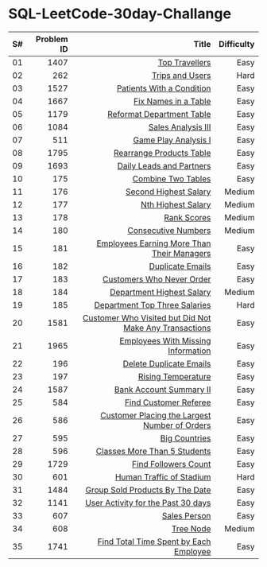 # SQL-LeetCode-30day-Challange

|S#| Problem ID | Title |	Difficulty |
|-:|-----------:|------:|------------:|
| 01 | 1407 | [Top Travellers](https://leetcode.com/problems/top-travellers/description/) |	Easy |
| 02 | 262 |	[Trips and Users](https://leetcode.com/problems/trips-and-users/description/) |	Hard |
| 03 | 1527 | [Patients With a Condition](https://leetcode.com/problems/patients-with-a-condition/) | Easy |
| 04 | 1667 | [Fix Names in a Table](https://leetcode.com/problems/fix-names-in-a-table/description/) |	Easy |
| 05 | 1179 | [Reformat Department Table](https://leetcode.com/problems/reformat-department-table/description/) |	Easy |
| 06 | 1084 |	[Sales Analysis III](https://leetcode.com/problems/sales-analysis-iii/description/) |	Easy |
| 07 | 511 |	[Game Play Analysis I](https://leetcode.com/problems/game-play-analysis-i/description/) |	Easy |
| 08 | 1795	| [Rearrange Products Table](https://leetcode.com/problems/rearrange-products-table/description/) | Easy |
| 09 | 1693	| [Daily Leads and Partners](https://leetcode.com/problems/daily-leads-and-partners/description/) | Easy |
| 10 | 175	| [Combine Two Tables](https://leetcode.com/problems/combine-two-tables/description/) | Easy |
| 11 | 176	| [Second Highest Salary](https://leetcode.com/problems/second-highest-salary/description/) | Medium |
| 12 | 177	| [Nth Highest Salary](https://leetcode.com/problems/nth-highest-salary/) | Medium |
| 13 | 178	| [Rank Scores](https://leetcode.com/problems/rank-scores/description/)| Medium |
| 14 | 180	| [Consecutive Numbers](https://leetcode.com/problems/consecutive-numbers/description/) | Medium |
| 15 | 181	| [Employees Earning More Than Their Managers](https://leetcode.com/problems/employees-earning-more-than-their-managers/description/) | Easy |
| 16 | 182	| [Duplicate Emails](https://leetcode.com/problems/duplicate-emails/description/) | Easy |
| 17 | 183	| [Customers Who Never Order](https://leetcode.com/problems/customers-who-never-order/description/) | Easy |
| 18 | 184	| [Department Highest Salary](https://leetcode.com/problems/department-highest-salary/description/) | Medium |
| 19 | 185	| [Department Top Three Salaries](https://leetcode.com/problems/department-top-three-salaries/description/) | Hard |
| 20 | 1581 | [Customer Who Visited but Did Not Make Any Transactions](https://leetcode.com/problems/customer-who-visited-but-did-not-make-any-transactions/description/) | Easy |
| 21 | 1965	| [Employees With Missing Information](https://leetcode.com/problems/employees-with-missing-information/description/) | Easy |
| 22 | 196	| [Delete Duplicate Emails](https://leetcode.com/problems/delete-duplicate-emails/description/) |	Easy |
| 23 | 197	| [Rising Temperature](https://leetcode.com/problems/rising-temperature/description/) | Easy |
| 24 | 1587	| [Bank Account Summary II](https://leetcode.com/problems/bank-account-summary-ii/description/) |	Easy |
| 25 | 584	| [Find Customer Referee](https://leetcode.com/problems/find-customer-referee/description/) | Easy |
| 26 | 586	| [Customer Placing the Largest Number of Orders](https://leetcode.com/problems/customer-placing-the-largest-number-of-orders/description/) | Easy |
| 27 | 595	| [Big Countries](https://leetcode.com/problems/big-countries/description/) | Easy |
| 28 | 596	| [Classes More Than 5 Students](https://leetcode.com/problems/classes-more-than-5-students/description/) | Easy |
| 29 | 1729	| [Find Followers Count](https://leetcode.com/problems/find-followers-count/description/) | Easy |
| 30 | 601	| [Human Traffic of Stadium](https://leetcode.com/problems/human-traffic-of-stadium/description/) | Hard |
| 31 | 1484	| [Group Sold Products By The Date](https://leetcode.com/problems/group-sold-products-by-the-date/description/) |	Easy |
| 32 | 1141	| [User Activity for the Past 30 days](https://leetcode.com/problems/user-activity-for-the-past-30-days-i/description/) | Easy |
| 33 | 607	| [Sales Person](https://leetcode.com/problems/sales-person/description/) | Easy |
| 34 | 608	| [Tree Node](https://leetcode.com/problems/tree-node/description/) | Medium |
| 35 | 1741	| [Find Total Time Spent by Each Employee](https://leetcode.com/problems/find-total-time-spent-by-each-employee/description/) | Easy |
